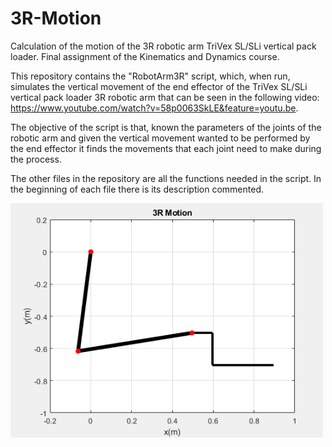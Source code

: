 # 3R-Motion
Calculation of the motion of the 3R robotic arm TriVex SL/SLi vertical pack loader. Final assignment of the Kinematics and Dynamics course.

This repository contains the "RobotArm3R" script, which, when run, simulates the vertical movement of the end effector of the TriVex SL/SLi vertical pack loader 3R robotic arm that can be seen in the following video: https://www.youtube.com/watch?v=58p0063SkLE&feature=youtu.be.

The objective of the script is that, known the parameters of the joints of the robotic arm and given the vertical movement wanted to be performed by the end effector it finds the movements that each joint need to make during the process.

The other files in the repository are all the functions needed in the script. In the beginning of each file there is its description commented.

<img src="Images%20and%20gifs/3Rmotion.gif" width="500">
